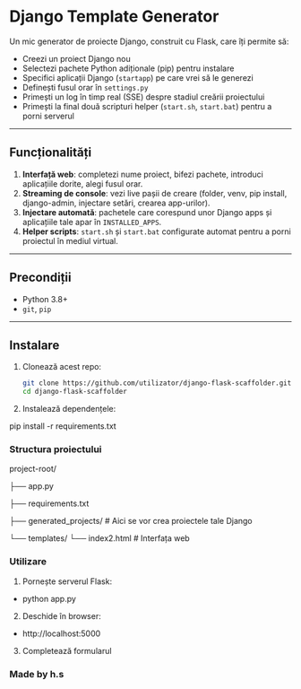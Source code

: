 # Django Template Generator 

Un mic generator de proiecte Django, construit cu Flask, care îți permite să:

- Creezi un proiect Django nou  
- Selectezi pachete Python adiționale (pip) pentru instalare  
- Specifici aplicații Django (`startapp`) pe care vrei să le generezi  
- Definești fusul orar în `settings.py`  
- Primești un log în timp real (SSE) despre stadiul creării proiectului  
- Primești la final două scripturi helper (`start.sh`, `start.bat`) pentru a porni serverul  

---

## Funcționalități

1. **Interfață web**: completezi nume proiect, bifezi pachete, introduci aplicațiile dorite, alegi fusul orar.  
2. **Streaming de console**: vezi live pașii de creare (folder, venv, pip install, django-admin, injectare setări, crearea app-urilor).  
3. **Injectare automată**: pachetele care corespund unor Django apps și aplicațiile tale apar în `INSTALLED_APPS`.  
4. **Helper scripts**: `start.sh` și `start.bat` configurate automat pentru a porni proiectul în mediul virtual.

---

## Precondiții

- Python 3.8+  
- `git`, `pip`  

---

## Instalare

1. Clonează acest repo:
   ```bash
   git clone https://github.com/utilizator/django-flask-scaffolder.git
   cd django-flask-scaffolder

2. Instalează dependențele:

pip install -r requirements.txt

### Structura proiectului

project-root/

├── app.py

├── requirements.txt

├── generated_projects/       # Aici se vor crea proiectele tale Django

└── templates/
    └── index2.html           # Interfața web

### Utilizare

1. Pornește serverul Flask:
 - python app.py

2. Deschide în browser:

 - http://localhost:5000

3. Completează formularul


### Made by h.s

